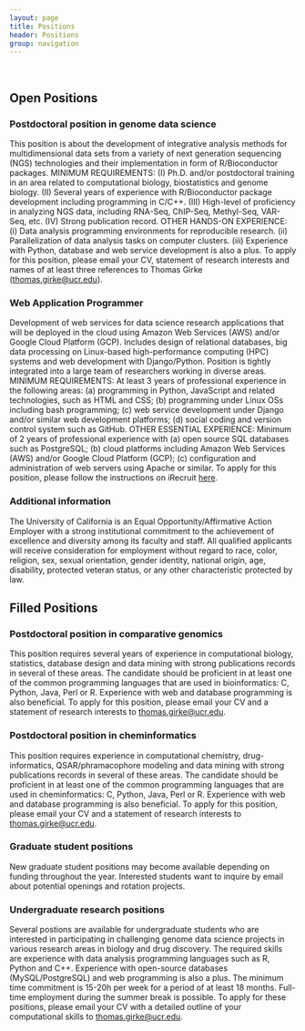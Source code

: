 ```yaml
---
layout: page
title: Positions
header: Positions
group: navigation
---
```

<br/>

## Open Positions

### Postdoctoral position in genome data science

This position is about the development of integrative analysis methods for
multidimensional data sets from a variety of next generation sequencing (NGS)
technologies and their implementation in form of R/Bioconductor packages.
MINIMUM REQUIREMENTS: (I) Ph.D. and/or postdoctoral training in an area
related  to computational biology, biostatistics and genome biology. (II)
Several years of experience with R/Bioconductor package development including
programming in C/C++. (III) High-level of proficiency in analyzing NGS data,
including RNA-Seq, ChIP-Seq, Methyl-Seq, VAR-Seq, etc. (IV) Strong publication
record. OTHER HANDS-ON EXPERIENCE: (i) Data analysis programming
environments for reproducible research. (ii) Parallelization of data analysis
tasks on computer clusters. (iii) Experience with Python, database and web
service development is also a plus. To apply for this position, please email
your CV, statement of research interests and names of at least three references
to Thomas Girke (thomas.girke@ucr.edu).

### Web Application Programmer

Development of web services for data science research applications that will be
deployed in the cloud using Amazon Web Services (AWS) and/or Google Cloud
Platform (GCP). Includes design of relational databases, big data processing on
Linux-based high-performance computing (HPC) systems and web development with
Django/Python. Position is tightly integrated into a large team of researchers
working in diverse areas. MINIMUM REQUIREMENTS: At least 3 years of
professional experience in the following areas: (a) programming in Python,
JavaScript and related technologies, such as HTML and CSS; (b) programming
under Linux OSs including bash programming; (c) web service development under
Django and/or similar web development platforms; (d) social coding and version
control system such as GitHub. OTHER ESSENTIAL EXPERIENCE: Minimum of 2 years
of professional experience with (a) open source SQL databases such as
PostgreSQL; (b) cloud platforms including Amazon Web Services (AWS) and/or
Google Cloud Platform (GCP); (c) configuration and administration of web
servers using Apache or similar. To apply for this position, please follow
the instructions on iRecruit [here](https://goo.gl/7LfHhW).


### Additional information

The University of California is an Equal Opportunity/Affirmative Action
Employer with a strong institutional commitment to the achievement of
excellence and diversity among its faculty and staff. All qualified applicants
will receive consideration for employment without regard to race, color,
religion, sex, sexual orientation, gender identity, national origin, age,
disability, protected veteran status, or any other characteristic protected by
law. 


## Filled Positions

### Postdoctoral position in comparative genomics

This position requires several years of experience in computational biology,
statistics, database design and data mining with strong publications records in
several of these areas. The candidate should be proficient in at least one of
the common programming languages that are used in bioinformatics: C, Python,
Java, Perl or R. Experience with web and database programming is also
beneficial. To apply for this position, please email your CV and a statement of
research interests to thomas.girke@ucr.edu.  

### Postdoctoral position in cheminformatics

This position requires experience in computational chemistry, drug-informatics,
QSAR/phramacophore modeling and data mining with strong publications records in
several of these areas. The candidate should be proficient in at least one of
the common programming languages that are used in cheminformatics: C, Python,
Java, Perl or R. Experience with web and database programming is also
beneficial. To apply for this position, please email your CV and a statement of
research interests to thomas.girke@ucr.edu.  


### Graduate student positions 

New graduate student positions may become available depending on funding
throughout the year. Interested students want to inquire by email about
potential openings and rotation projects.

### Undergraduate research positions

Several postions are available for undergraduate students who are interested in
participating in challenging genome data science projects in various research
areas in biology and drug discovery. The required skills are experience with
data analysis programming languages such as R, Python and C++. Experience with
open-source databases (MySQL/PostgreSQL) and web programming is also a plus.
The minimum time commitment is 15-20h per week for a period of at least 18
months. Full-time employment during the summer break is possible. To apply for
these positions, please email your CV with a detailed outline of your
computational skills to thomas.girke@ucr.edu.  


